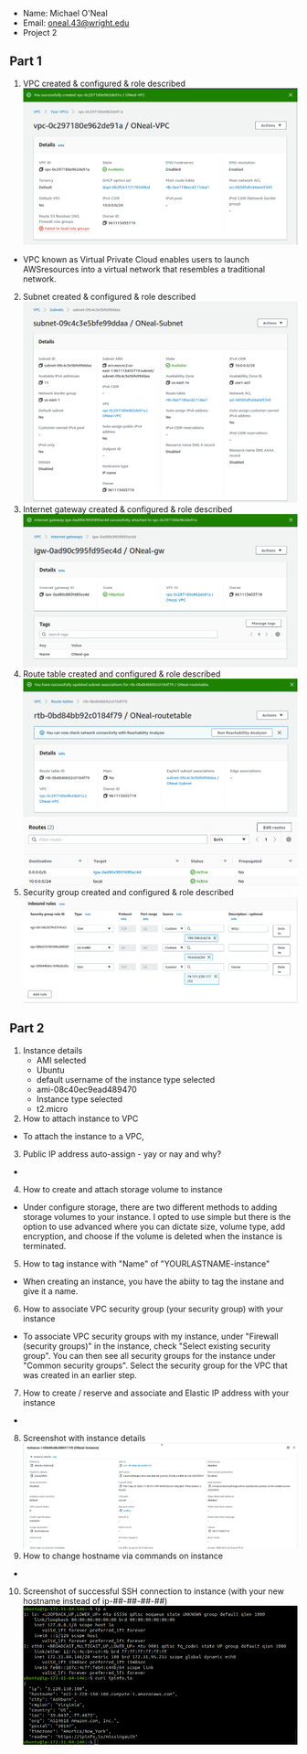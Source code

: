 - Name: Michael O'Neal
- Email: oneal.43@wright.edu
- Project 2

## Part 1

1. VPC created & configured & role described
   ![vpc](Images/ONeal-VPC.png)
  - VPC known as Virtual Private Cloud enables users to launch AWSresources into a virtual network that resembles a traditional network.
2. Subnet created & configured & role described
   ![subnet](Images/ONeal-Subnet.png)
3. Internet gateway created & configured & role described
   ![gateway](Images/ONeal-gw.png)
4. Route table created and configured & role described
   ![routetable](Images/ONeal-routetable.png)
   ![routetable rule](Images/routes.png)
5. Security group created and configured & role described
   ![Security Groups](Images/SGs.png)
   

## Part 2

1. Instance details
   - AMI selected
	- Ubuntu
     - default username of the instance type selected
	- ami-08c40ec9ead489470
   - Instance type selected
	- t2.micro
2. How to attach instance to VPC
  - To attach the instance to a VPC, 
3. Public IP address auto-assign - yay or nay and why?
  -
4. How to create and attach storage volume to instance
  - Under configure storage, there are two different methods to adding storage volumes to your instance. I opted to use simple but there is the option to use advanced where you can dictate size, volume type, add encryption, and choose if the volume is deleted when the instance is terminated. 
5. How to tag instance with "Name" of "YOURLASTNAME-instance"
  - When creating an instance, you have the abiity to tag the instane and give it a name. 
6. How to associate VPC security group (your security group) with your instance
  - To associate VPC security groups with my instance, under "Firewall (security groups)" in the instance, check "Select existing security group". You can then see all security groups for the instance under "Common security groups". Select the security group for the VPC that was created in an earlier step.
7. How to create / reserve and associate and Elastic IP address with your instance
  -
8. Screenshot with instance details
   ![Instance details](Images/instance-details.png)
9. How to change hostname via commands on instance
  -
10. Screenshot of successful SSH connection to instance (with your new hostname instead of ip-##-##-##-##)
   ![ssh connection](Images/ssh-connection.png)
